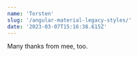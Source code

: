 ```yaml
---
name: 'Torsten'
slug: '/angular-material-legacy-styles/'
date: '2023-03-07T15:16:38.615Z'
---
```


Many thanks from mee, too.
